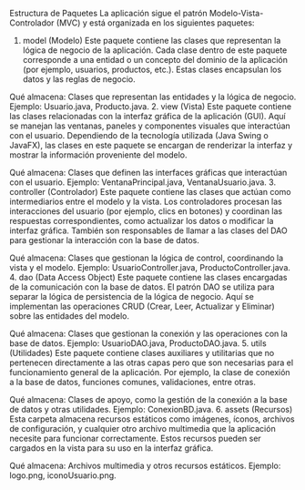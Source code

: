 Estructura de Paquetes
La aplicación sigue el patrón Modelo-Vista-Controlador (MVC) y está organizada en los siguientes paquetes:

1. model (Modelo)
Este paquete contiene las clases que representan la lógica de negocio de la aplicación. Cada clase dentro de este paquete corresponde a una entidad o un concepto del dominio de la aplicación (por ejemplo, usuarios, productos, etc.). Estas clases encapsulan los datos y las reglas de negocio.

Qué almacena: Clases que representan las entidades y la lógica de negocio.
Ejemplo: Usuario.java, Producto.java.
2. view (Vista)
Este paquete contiene las clases relacionadas con la interfaz gráfica de la aplicación (GUI). Aquí se manejan las ventanas, paneles y componentes visuales que interactúan con el usuario. Dependiendo de la tecnología utilizada (Java Swing o JavaFX), las clases en este paquete se encargan de renderizar la interfaz y mostrar la información proveniente del modelo.

Qué almacena: Clases que definen las interfaces gráficas que interactúan con el usuario.
Ejemplo: VentanaPrincipal.java, VentanaUsuario.java.
3. controller (Controlador)
Este paquete contiene las clases que actúan como intermediarios entre el modelo y la vista. Los controladores procesan las interacciones del usuario (por ejemplo, clics en botones) y coordinan las respuestas correspondientes, como actualizar los datos o modificar la interfaz gráfica. También son responsables de llamar a las clases del DAO para gestionar la interacción con la base de datos.

Qué almacena: Clases que gestionan la lógica de control, coordinando la vista y el modelo.
Ejemplo: UsuarioController.java, ProductoController.java.
4. dao (Data Access Object)
Este paquete contiene las clases encargadas de la comunicación con la base de datos. El patrón DAO se utiliza para separar la lógica de persistencia de la lógica de negocio. Aquí se implementan las operaciones CRUD (Crear, Leer, Actualizar y Eliminar) sobre las entidades del modelo.

Qué almacena: Clases que gestionan la conexión y las operaciones con la base de datos.
Ejemplo: UsuarioDAO.java, ProductoDAO.java.
5. utils (Utilidades)
Este paquete contiene clases auxiliares y utilitarias que no pertenecen directamente a las otras capas pero que son necesarias para el funcionamiento general de la aplicación. Por ejemplo, la clase de conexión a la base de datos, funciones comunes, validaciones, entre otras.

Qué almacena: Clases de apoyo, como la gestión de la conexión a la base de datos y otras utilidades.
Ejemplo: ConexionBD.java.
6. assets (Recursos)
Esta carpeta almacena recursos estáticos como imágenes, íconos, archivos de configuración, y cualquier otro archivo multimedia que la aplicación necesite para funcionar correctamente. Estos recursos pueden ser cargados en la vista para su uso en la interfaz gráfica.

Qué almacena: Archivos multimedia y otros recursos estáticos.
Ejemplo: logo.png, iconoUsuario.png.